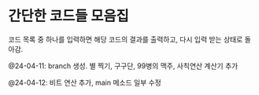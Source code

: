 # 간단한 코드들 모음집

코드 목록 중 하나를 입력하면 해당 코드의 결과를 출력하고, 다시 입력 받는 상태로 돌아감.


@24-04-11: branch 생성. 별 찍기, 구구단, 99병의 맥주, 사칙연산 계산기 추가

@24-04-12: 비트 연산 추가, main 메소드 일부 수정
